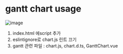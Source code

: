 # gantt chart usage

![image](https://user-images.githubusercontent.com/18053479/116521199-9e92f700-a90e-11eb-8e20-352b07682fbc.png)

1. index.html 에script 추가
2. eslintignore로 chart.js 린트 끄기
3. gantt 관련 파일 : chart.js, chart.d.ts, GanttChart.vue
